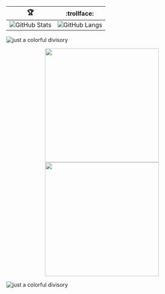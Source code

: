 | :trophy:                                    | :trollface:                   |
|--------------------------------------------------|---------------------------------------|
| ![GitHub Stats](https://github-readme-stats.vercel.app/api?username=FlavioGabrielB&show_icons=true&theme=aura) | ![GitHub Langs](https://github-readme-stats.vercel.app/api/top-langs/?username=FlavioGabrielB&theme=aura) |

![just a colorful divisory](https://i.imgur.com/waxVImv.png)

<div align="center">
  <img src="https://media.giphy.com/media/FKGqMd25QoAY1J51LM/giphy.gif" width="300" margin-left="100"/>
  <img src="https://media.giphy.com/media/OW6k0ykmVXK5f98hxT/giphy.gif" width="300"/>
</div>

![just a colorful divisory](https://i.imgur.com/waxVImv.png)
